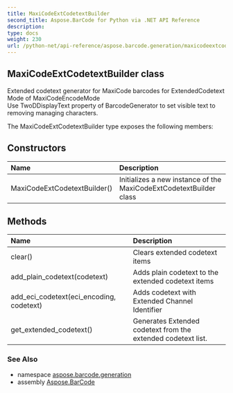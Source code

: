 ```yaml
---
title: MaxiCodeExtCodetextBuilder
second_title: Aspose.BarCode for Python via .NET API Reference
description: 
type: docs
weight: 230
url: /python-net/api-reference/aspose.barcode.generation/maxicodeextcodetextbuilder/
---
```


## MaxiCodeExtCodetextBuilder class

Extended codetext generator for MaxiCode barcodes for ExtendedCodetext Mode of MaxiCodeEncodeMode<br/>        Use TwoDDisplayText property of BarcodeGenerator to set visible text to removing managing characters.

The MaxiCodeExtCodetextBuilder type exposes the following members:
## Constructors
| Name | Description |
| :- | :- |
|MaxiCodeExtCodetextBuilder()|Initializes a new instance of the MaxiCodeExtCodetextBuilder class|
## Methods
| Name | Description |
| :- | :- |
|clear()|Clears extended codetext items|
|add_plain_codetext(codetext)|Adds plain codetext to the extended codetext items|
|add_eci_codetext(eci_encoding, codetext)|Adds codetext with Extended Channel Identifier|
|get_extended_codetext()|Generates Extended codetext from the extended codetext list.|

### See Also

* namespace [aspose.barcode.generation](/barcode/python-net/api-reference/aspose.barcode.generation/)
* assembly [Aspose.BarCode](/barcode/python-net/api-reference/)

